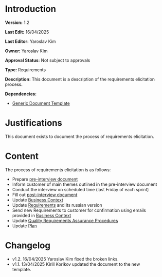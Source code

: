 # Introduction

**Version:** 1.2

**Last Edit:** 16/04/2025

**Last Editor:** Yaroslav Kim

**Owner:** Yaroslav Kim

**Approval Status:** Not subject to approvals

**Type:** Requirements

**Description:** This document is a description of the requirements elicitation process.

**Dependencies:**
 - [Generic Document Template](</DocumentTemplates/EN/Generic Document Template.md>)

# Justifications
This document exists to document the process of requirements elicitation.

# Content

The process of requirements elicitation is as follows:
- Prepare [pre-interview document](<../../DocumentTemplates/RU/Pre-Interview Document.md>)
- Inform customer of main themes outlined in the pre-interview document
- Conduct the interview on scheduled time (last Friday of each sprint)
- Fill out [post-interview document](<../../DocumentTemplates/EN/Post-Interview Document.md>)
- Update [Business Context](<../../Context and Requirements Management/EN/Context/Business Context.md>)
- Update [Requirements](<../../Context and Requirements Management/EN/Requirements/Software Product Requirements.md>) and its russian version
- Send new Requirements to customer for confirmation using emails provided in [Business Context](<../../Context and Requirements Management/EN/Context/Business Context.md>)
- Update [Quality Requirements Assurance Procedures](<../../Quality Management/Requirements Assurance Procedures>)
- Update [Plan](<../../Project Planning/Development Plan.md>)

# Changelog
- v1.2. 16/04/2025 Yaroslav Kim fixed the broken links.
- v1.1. 13/04/2025 Kirill Korikov updated the document to the new template.